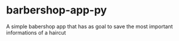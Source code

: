 # barbershop-app-py
A simple babershop app that has as goal to save the most important informations of a haircut 
